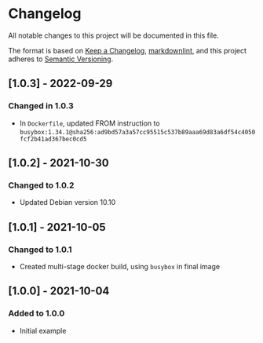# Changelog

All notable changes to this project will be documented in this file.

The format is based on [Keep a Changelog](https://keepachangelog.com/en/1.0.0/),
[markdownlint](https://dlaa.me/markdownlint/),
and this project adheres to [Semantic Versioning](https://semver.org/spec/v2.0.0.html).

## [1.0.3] - 2022-09-29

### Changed in 1.0.3

- In `Dockerfile`, updated FROM instruction to `busybox:1.34.1@sha256:ad9bd57a3a57cc95515c537b89aaa69d83a6df54c4050fcf2b41ad367bec0cd5`

## [1.0.2] - 2021-10-30

### Changed to 1.0.2

- Updated Debian version 10.10

## [1.0.1] - 2021-10-05

### Changed to 1.0.1

- Created multi-stage docker build, using `busybox` in final image

## [1.0.0] - 2021-10-04

### Added to 1.0.0

- Initial example

